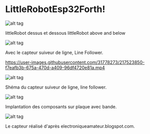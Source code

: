 # LittleRobotEsp32Forth!

![alt tag](https://user-images.githubusercontent.com/31778273/217667374-52ab65e7-f2e7-4664-b56e-92019d6b184c.png)

littleRobot dessus et dessous littleRobot above and below

![alt tag](https://user-images.githubusercontent.com/31778273/217016920-76d7783c-00c1-4d11-9939-c3dd6e7aff2c.png)

Avec le capteur suiveur de ligne, Line Follower.


https://user-images.githubusercontent.com/31778273/217523850-f7eafb3b-675a-470d-a409-96df4720e81a.mp4

![alt tag](https://user-images.githubusercontent.com/31778273/218247443-6e8f3cd2-89ed-4709-9b93-e8f325aeca94.png)

Shéma du capteur suiveur de ligne, line follower.


![alt tag](https://user-images.githubusercontent.com/31778273/218248724-4bfde415-3c67-4245-a742-0eac1fb06e00.png)

Implantation des composants sur plaque avec bande.


![alt tag](https://user-images.githubusercontent.com/31778273/218248610-7e87aa9c-6cf2-46f5-8d22-bdb6d15036a8.png)


Le capteur réalisé d'après electroniqueamateur.blogspot.com.
